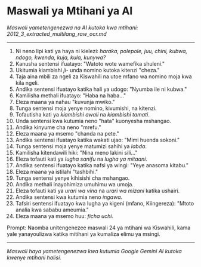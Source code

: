 # Maswali ya Mtihani ya AI
*Maswali yametengenezwa na AI kutoka kwa mtihani: 2012_3_extracted_multilang_raw_ocr.md*

---

1.  Ni neno lipi kati ya haya ni kielezi: *haraka, polepole, juu, chini, kubwa, ndogo, kwenda, kuja, kula, kunywa?*
2.  Kanusha sentensi ifuatayo: "Watoto wote wamefika shuleni."
3.  Ukitumia kiambishi *ji-* unda nomino kutoka kitenzi "cheza."
4.  Taja aina mbili za ngeli za Kiswahili na utoe mfano wa nomino moja kwa kila ngeli.
5.  Andika sentensi ifuatayo katika hali ya udogo: "Nyumba ile ni kubwa."
6.  Kamilisha methali ifuatayo: "Haba na haba..."
7.  Eleza maana ya nahau "kuvunja mwiko."
8.  Tunga sentensi moja yenye nomino, kivumishi, na kitenzi.
9.  Tofautisha kati ya *kiambishi awali* na *kiambishi tamati*.
10. Unda sentensi kwa kutumia neno "hata" kuonyesha mshangao.
11. Andika kinyume cha neno "mrefu."
12. Eleza maana ya msemo "chanda na pete."
13. Andika sentensi ifuatayo katika wakati ujao: "Mimi huenda sokoni."
14. Tunga sentensi moja yenye matumizi sahihi ya *labda*.
15. Kamilisha kitendawili hiki: "Nina meno lakini sili..."
16. Eleza tofauti kati ya *lugha sanifu* na *lugha ya mitaani*.
17. Andika sentensi ifuatayo katika nafsi ya wingi: "Yeye anasoma kitabu."
18. Eleza maana ya istilahi "tashbihi."
19. Tunga sentensi yenye kihisishi cha mshangao.
20. Andika methali inayohimiza umuhimu wa umoja.
21. Eleza tofauti kati ya *urari wa vina* na *urari wa mizani* katika ushairi.
22. Andika sentensi kwa kutumia neno *ingawa*.
23. Tafsiri sentensi ifuatayo kwa lugha ya kigeni (mfano, Kiingereza): "Mtoto analia kwa sababu ameumia."
24. Eleza maana ya msemo huu: *ficha uchi*.

Prompt: Naomba unitengenezee maswali 24 ya mtihani wa Kiswahili, kama yale yanayoulizwa katika mitihani ya kumaliza elimu ya msingi.

---
*Maswali haya yametengenezwa kwa kutumia Google Gemini AI kutoka kwenye mtihani halisi.*
